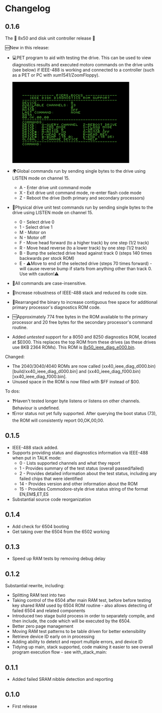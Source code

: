 # Changelog

## 0.1.6

The 💾 8x50 and disk unit controller release 🎉

🆕New in this release:
- 💻PET program to aid with testing the drive.  This can be used to view diagnostics results and executed motoro commands on the drive units (see below) if IEEE-488 is working and connected to a controller (such as a PET or PC with xum1541/ZoomFloppy).

    ![Main Screen](/docs/images/support/main-screen.png "Main Screen")

- 🌍Global commands run by sending single bytes to the drive using LISTEN mode on channel 15.
    - A - Enter drive unit command mode
    - X - Exit drive unit command mode, re-enter flash code mode
    - Z - Reboot the drive (both primary and secondary processors)
- 💪Physical drive unit test commands run by sending single bytes to the drive using LISTEN mode on channel 15.
    - 0 - Select drive 0
    - 1 - Select drive 1
    - M - Motor on
    - N - Motor off
    - F - Move head forward (to a higher track) by one step (1/2 track)
    - R - Move head reverse (to a lower track) by one step (1/2 track)
    - B - Bump the selected drive head against track 0 (steps 140 times backwards per stock ROM)
    - E - ⚠️Move to end of the selected drive (steps 70 times forward) - will cause reverse bump if starts from anything other than track 0.  Use with caution!⚠️
- 🔀All commands are case-insensitive.
- 🔌Increase robustness of IEEE-488 stack and reduced its code size.
- 🔢Rearranged the binary to increase contiguous free space for additional primary processor's diagnostics ROM code.
- 🆓Approximately 774 free bytes in the ROM available to the primary processor and 20 free bytes for the secondary processor's command routine.
- Added _untested_ support for a 8050 and 8250 diagnostics ROM, located at $E000.  This replaces the top ROM from these drives (as these drives use 8KB 2364 ROMs).  This ROM is [8x50_ieee_diag_e000.bin](build/8x50_ieee_diag_e000.bin).

Changed:
- The 2040/3040/4040 ROMs are now called (xx40_ieee_diag_d000.bin)[build/xx40_ieee_diag_d000.bin] and (xx40_ieee_diag_f000.bin)[xx40_ieee_diag_f000.bin].
- Unused space in the ROM is now filled with $FF instead of $00.

To dos:
- ❓Haven't tested longer byte listens or listens on other channels.  Behaviour is undefined.
- ❗Error status not yet fully supported.  After querying the boot status (73), the ROM will consistently report 00,OK,00,00.

## 0.1.5

- IEEE-488 stack added.
- Supports providing status and diagnostics information via IEEE-488 when put in TALK mode:
    - 0 - Lists supported channels and what they report
    - 1 - Provides summary of the test status (overall passed/failed)
    - 2 - Provides detailed information about the test status, including any failed chips that were identified
    - 14 - Provides version and other information about the ROM
    - 15 - Provides Commodore-style drive status string of the format EN,EM$,ET,ES
- Substantial source code reorganization

## 0.1.4

- Add check for 6504 booting
- Get taking over the 6504 from the 6502 working

## 0.1.3

- Speed up RAM tests by removing debug delay

## 0.1.2

Substantial rewrite, including:
- Splitting RAM test into two
- Taking control of the 6504 after main RAM test, before before testing key shared RAM used by 6504 ROM routine - also allows detecting of failed 6504 and related components
- Introduced two stage build process in order to separately compile, and then include, the code which will be executed by the 6504.
- Better zero page management
- Moving RAM test patterns to be table driven for better extensibility
- Retrieve device ID early on in processing
- Adding ability to detetct and report multiple errors, and device ID 
- Tidying up main, stack supported, code making it easier to see overall program execution flow - see with_stack_main:

## 0.1.1

- Added failed SRAM nibble detection and reporting

## 0.1.0

- First release
